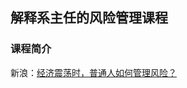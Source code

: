 ## 解释系主任的风险管理课程

### 课程简介

新浪：[经济震荡时，普通人如何管理风险？](https://finance.sina.cn/edu/2020-03-18/detail-iimxxsth0061631.d.html)
